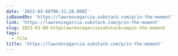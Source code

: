 ```yaml
---
date: '2023-03-08T06:31:28.000Z'
isBasedOn: 'https://lawrencegarcia.substack.com/p/in-the-moment'
link: 'https://lawrencegarcia.substack.com/p/in-the-moment'
slug: 2023-03-08-httpslawrencegarciasubstackcompin-the-moment
tags:
  - film
title: 'https://lawrencegarcia.substack.com/p/in-the-moment'
---
```


